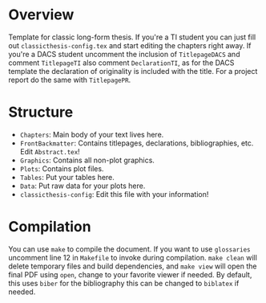 # Overview

Template for classic long-form thesis. If you're a TI student you can just fill
out `classicthesis-config.tex` and start editing the chapters right away. If
you're a DACS student uncomment the inclusion of `TitlepageDACS` and comment
`TitlepageTI` also comment `DeclarationTI`, as for the DACS template the
declaration of originality is included with the title. For a project report do
the same with `TitlepagePR`.

# Structure

- `Chapters`: Main body of your text lives here.
- `FrontBackmatter`: Contains titlepages, declarations, bibliographies, etc.
  Edit `Abstract.tex`!
- `Graphics`: Contains all non-plot graphics.
- `Plots`: Contains plot files.
- `Tables`: Put your tables here.
- `Data`: Put raw data for your plots here.
- `classicthesis-config`: Edit this file with your information!

# Compilation

You can use `make` to compile the document. If you want to use `glossaries`
uncomment line 12 in `Makefile` to invoke during compilation. `make clean` will
delete temporary files and build dependencies, and `make view` will open the
final PDF using `open`, change to your favorite viewer if needed. By default,
this uses `biber` for the bibliography this can be changed to `biblatex` if
needed.
